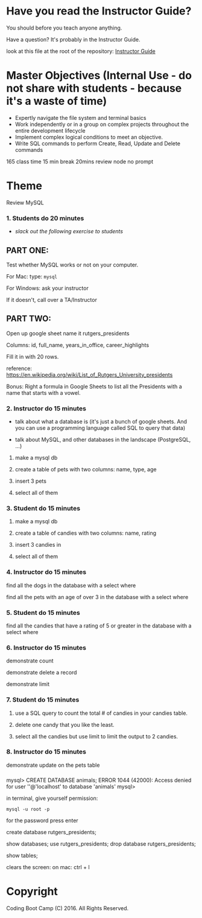 # Have you read the Instructor Guide?

You should before you teach anyone anything.

Have a question? It's probably in the Instructor Guide.

look at this file at the root of the repository: 
[Instructor Guide](https://github.com/RutgersCodingBootcamp/All-Lesson-Plans/blob/master/instructor_guide.md)

# Master Objectives (Internal Use - do not share with students - because it's a waste of time)

* Expertly navigate the file system and terminal basics
* Work independently or in a group on complex projects throughout the entire development lifecycle
* Implement complex logical conditions to meet an objective.
* Write SQL commands to perform Create, Read, Update and Delete commands

165 class time
15 min break
20mins review
node no prompt

# Theme
Review MySQL

### 1. Students do 20 minutes

* *slack out the following exercise to students*

PART ONE:
---------

Test whether MySQL works or not on your computer. 

For Mac:
type: ```mysql```

For Windows:
ask your instructor

If it doesn't, call over a TA/Instructor

PART TWO:
---------

Open up google sheet name it rutgers_presidents

Columns: id, full_name, years_in_office, career_highlights

Fill it in with 20 rows.

reference: https://en.wikipedia.org/wiki/List_of_Rutgers_University_presidents

Bonus: 
Right a formula in Google Sheets to list all the Presidents with a name that starts with a vowel.

### 2. Instructor do 15 minutes

* talk about what a database is (it's just a bunch of google sheets. And you can use a programming language called SQL to query that data)

* talk about MySQL, and other databases in the landscape (PostgreSQL, ...)

1. make a mysql db

2. create a table of pets with two columns: name, type, age

3. insert 3 pets

4. select all of them 

### 3. Student do 15 minutes

1. make a mysql db

2. create a table of candies with two columns: name, rating

3. insert 3 candies in

4. select all of them 

### 4. Instructor do 15 minutes

find all the dogs in the database with a select where

find all the pets with an age of over 3 in the database with a select where

### 5. Student do 15 minutes

find all the candies that have a rating of 5 or greater in the database with a select where

### 6. Instructor do 15 minutes

demonstrate count

demonstrate delete a record

demonstrate limit 

### 7. Student do 15 minutes

1. use a SQL query to count the total # of candies in your candies table.

2. delete one candy that you like the least.

3. select all the candies but use limit to limit the output to 2 candies.

### 8. Instructor do 15 minutes

demonstrate update on the pets table



###
mysql> CREATE DATABASE animals;
ERROR 1044 (42000): Access denied for user ''@'localhost' to database 'animals'
mysql> 


in terminal, give yourself permission:

```
mysql -u root -p
```

for the password
press enter

create database rutgers_presidents;

show databases;
use rutgers_presidents;
drop database rutgers_presidents;

show tables;

clears the screen:
on mac: ctrl + l 

# Copyright
Coding Boot Camp (C) 2016. All Rights Reserved.